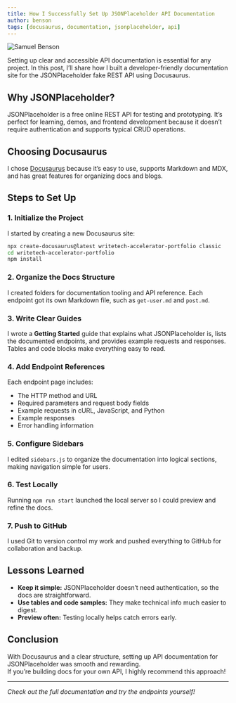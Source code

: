 ```yaml
---
title: How I Successfully Set Up JSONPlaceholder API Documentation
author: benson
tags: [docusaurus, documentation, jsonplaceholder, api]
---
```


<!-- truncate -->

![Samuel Benson](/img/samuel-benson.jpg)

Setting up clear and accessible API documentation is essential for any project. In this post, I’ll share how I built a developer-friendly documentation site for the JSONPlaceholder fake REST API using Docusaurus.

## Why JSONPlaceholder?

JSONPlaceholder is a free online REST API for testing and prototyping. It’s perfect for learning, demos, and frontend development because it doesn’t require authentication and supports typical CRUD operations.

## Choosing Docusaurus

I chose [Docusaurus](https://docusaurus.io/) because it’s easy to use, supports Markdown and MDX, and has great features for organizing docs and blogs.

## Steps to Set Up

### 1. Initialize the Project

I started by creating a new Docusaurus site:

```bash
npx create-docusaurus@latest writetech-accelerator-portfolio classic
cd writetech-accelerator-portfolio
npm install
```

### 2. Organize the Docs Structure

I created folders for documentation tooling and API reference. Each endpoint got its own Markdown file, such as `get-user.md` and `post.md`.

### 3. Write Clear Guides

I wrote a **Getting Started** guide that explains what JSONPlaceholder is, lists the documented endpoints, and provides example requests and responses. Tables and code blocks make everything easy to read.

### 4. Add Endpoint References

Each endpoint page includes:

- The HTTP method and URL
- Required parameters and request body fields
- Example requests in cURL, JavaScript, and Python
- Example responses
- Error handling information

### 5. Configure Sidebars

I edited `sidebars.js` to organize the documentation into logical sections, making navigation simple for users.

### 6. Test Locally

Running `npm run start` launched the local server so I could preview and refine the docs.

### 7. Push to GitHub

I used Git to version control my work and pushed everything to GitHub for collaboration and backup.

## Lessons Learned

- **Keep it simple:** JSONPlaceholder doesn’t need authentication, so the docs are straightforward.
- **Use tables and code samples:** They make technical info much easier to digest.
- **Preview often:** Testing locally helps catch errors early.

## Conclusion

With Docusaurus and a clear structure, setting up API documentation for JSONPlaceholder was smooth and rewarding.  
If you’re building docs for your own API, I highly recommend this approach!

---

*Check out the full documentation and try the endpoints yourself!*